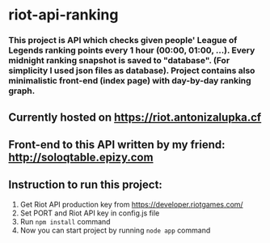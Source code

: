 # riot-api-ranking

### This project is API which checks given people' League of Legends ranking points every 1 hour (00:00, 01:00, ...). Every midnight ranking snapshot is saved to "database". (For simplicity I used json files as database). Project contains also minimalistic front-end (index page) with day-by-day ranking graph.

## Currently hosted on https://riot.antonizalupka.cf

## Front-end to this API written by my friend: http://soloqtable.epizy.com

## Instruction to run this project:

1. Get Riot API production key from https://developer.riotgames.com/
2. Set PORT and Riot API key in config.js file
3. Run `npm install` command
4. Now you can start project by running `node app` command
